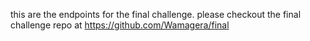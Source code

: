 this are the endpoints for the final challenge.
please checkout the final challenge repo at https://github.com/Wamagera/final
